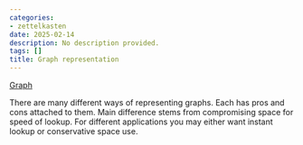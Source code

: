 ```yaml
---
categories:
- zettelkasten
date: 2025-02-14
description: No description provided.
tags: []
title: Graph representation
---
```


[Graph](Graph.md)

There are many different ways of representing graphs. Each has pros and cons attached to them. Main difference stems from compromising space for speed of lookup. For different applications you may either want instant lookup or conservative space use.
